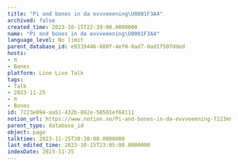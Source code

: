 ```yaml
---
title: "Pi and bones in da evvveeening\U0001F3A4"
archived: false
created_time: 2023-10-15T22:39:00.0000000
name: "Pi and bones in da evvveeening\U0001F3A4"
language_level: No limit
parent_database_id: e9339446-880f-4ef0-8ad7-8ad1f507dded
hosts:
- π
- Bones
platform: Line Live Talk
tags:
- Talk
- 2023-11-25
- π
- Bones
id: 7223e894-aa51-432b-892e-58501ef68111
notion_url: https://www.notion.so/Pi-and-bones-in-da-evvveeening-7223e894aa51432b892e58501ef68111
parent_type: database_id
object: page
talktime: 2023-11-25T20:30:00.0000000
last_edited_time: 2023-10-15T23:05:00.0000000
indexDate: 2023-11-25
---
```



   
   
   
   

   
























